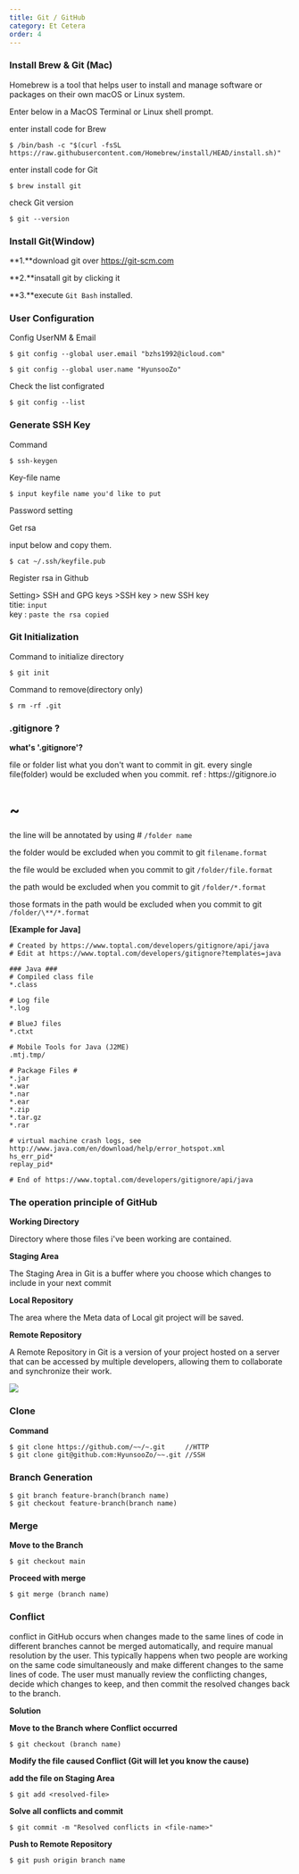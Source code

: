 ```yaml
---
title: Git / GitHub
category: Et Cetera
order: 4
---
```


### Install Brew & Git (Mac) 

<div class="content-box">
Homebrew is a tool that helps user to install and manage software or packages on their own macOS or Linux system.
</div>

Enter below in a MacOS Terminal or Linux shell prompt.


enter install code for Brew

```
$ /bin/bash -c "$(curl -fsSL https://raw.githubusercontent.com/Homebrew/install/HEAD/install.sh)"
```
enter install code for Git

```
$ brew install git
```

check Git version

```
$ git --version
```



### Install Git(Window) 


**1.**download git over  https://git-scm.com

**2.**insatall git by clicking it

**3.**execute `Git Bash` installed.



### User Configuration


Config UserNM & Email

```
$ git config --global user.email "bzhs1992@icloud.com"
```

```
$ git config --global user.name "HyunsooZo"
```
 Check the list configrated

```
$ git config --list
```



### Generate SSH Key 


Command

```
$ ssh-keygen 
```

Key-file name

```
$ input keyfile name you'd like to put
```

Password setting

Get rsa

input below and copy them. 

```
$ cat ~/.ssh/keyfile.pub
```

Register rsa in Github

Setting> SSH and GPG keys >SSH key > new SSH key<br>
titie: `input`<br>
key : `paste the rsa copied`




### Git Initialization



Command to initialize directory

```
$ git init
```
Command to remove(directory only)

```
$ rm -rf .git
```



### .gitignore ?

**what's '.gitignore'?**

<div class="content-box">
file or folder list what you don't want to commit in git. 
every single file(folder) would be excluded when you commit. 
ref : https://gitignore.io
</div>

# ~
the line will be annotated by using #
`/folder name`

the folder would be excluded when you commit to git 
`filename.format`

the file would be excluded when you commit to git 
`/folder/file.format`

the path would be excluded when you commit to git 
`/folder/*.format`

those formats in the path would be excluded when you commit to git 
`/folder/\**/*.format`


**[Example for Java]**
```
# Created by https://www.toptal.com/developers/gitignore/api/java
# Edit at https://www.toptal.com/developers/gitignore?templates=java

### Java ###
# Compiled class file
*.class

# Log file
*.log

# BlueJ files
*.ctxt

# Mobile Tools for Java (J2ME)
.mtj.tmp/

# Package Files #
*.jar
*.war
*.nar
*.ear
*.zip
*.tar.gz
*.rar

# virtual machine crash logs, see http://www.java.com/en/download/help/error_hotspot.xml
hs_err_pid*
replay_pid*

# End of https://www.toptal.com/developers/gitignore/api/java
```


### The operation principle of GitHub


**Working Directory**
<div class="content-box">
Directory where those files i've been working are contained.
</div>

**Staging Area**
<div class="content-box">
The Staging Area in Git is a buffer where you choose which changes to include in your next commit
</div>

**Local Repository**
<div class="content-box">
The area where the Meta data of Local git project will be saved. 
</div>

**Remote Repository**
<div class="content-box">
A Remote Repository in Git is a version of your project hosted on a server that can be accessed by multiple developers, allowing them to collaborate and synchronize their work.
</div>

![](https://ifh.cc/g/mYYMlP.jpg)


### Clone

**Command**
```
$ git clone https://github.com/~~/~.git     //HTTP
$ git clone git@github.com:HyunsooZo/~~.git //SSH
```


### Branch Generation

```
$ git branch feature-branch(branch name)
$ git checkout feature-branch(branch name)
```


### Merge

**Move to the Branch**
```
$ git checkout main
```

**Proceed with merge**
```
$ git merge (branch name)
```


### Conflict 

 conflict in GitHub occurs when changes made to the same lines of code in different branches cannot be merged automatically, and require manual resolution by the user. This typically happens when two people are working on the same code simultaneously and make different changes to the same lines of code. The user must manually review the conflicting changes, decide which changes to keep, and then commit the resolved changes back to the branch.


**Solution**



**Move to the Branch where Conflict occurred**

```
$ git checkout (branch name)
```

**Modify the file caused Conflict (Git will let you know the cause)**

**add the file on Staging Area**

```
$ git add <resolved-file>
```

**Solve all conflicts and commit** 

```
$ git commit -m "Resolved conflicts in <file-name>"
```

**Push to Remote Repository**

```
$ git push origin branch name
```

